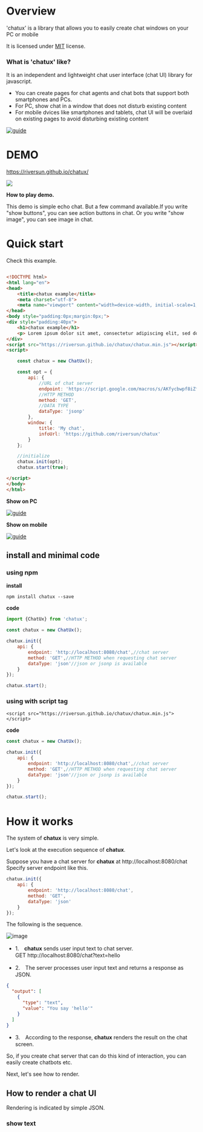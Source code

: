 # Overview
'chatux' is a library that allows you to easily create chat windows on your PC or mobile

It is licensed under [MIT](https://opensource.org/licenses/MIT) license.

###  What is '**chatux**' like?
It is an independent and lightweight chat user interface (chat UI) library for javascript.

- You can create pages for chat agents and chat bots that support both smartphones and PCs.
- For PC, show chat in a window that does not disturb existing content
- For mobile dvices like smartphones and tablets, chat UI will be overlaid on existing pages to avoid disturbing existing content

[![guide](https://riversun.github.io/chatux/guide.png)](https://riversun.github.io/chatux/)

# DEMO
https://riversun.github.io/chatux/

<img src="https://riversun.github.io/chatux/chatux_qr.png">

**How to play demo.**

This demo is simple echo chat.
But a few command available.If you write "show buttons", you can see action buttons in chat.
Or you write "show image", you can see image in chat.

# Quick start

Check this example.

```html

<!DOCTYPE html>
<html lang="en">
<head>
    <title>chatux example</title>
    <meta charset="utf-8">
    <meta name="viewport" content="width=device-width, initial-scale=1, maximum-scale=1">
</head>
<body style="padding:0px;margin:0px;">
<div style="padding:40px">
    <h1>chatux example</h1>
    <p> Lorem ipsum dolor sit amet, consectetur adipiscing elit, sed do eiusmod tempor incididunt ut labore et dolore magna aliqua.</p>
</div>
<script src="https://riversun.github.io/chatux/chatux.min.js"></script>
<script>

    const chatux = new ChatUx();

    const opt = {
        api: {
            //URL of chat server
            endpoint: 'https://script.google.com/macros/s/AKfycbwpf8iZfGXkJD6K__oCVQYF35HLBQjYxmKP0Ifrpe_piK4By4rh/exec',
            //HTTP METHOD
            method: 'GET',
            //DATA TYPE
            dataType: 'jsonp'
        },
        window: {
            title: 'My chat',
            infoUrl: 'https://github.com/riversun/chatux'
        }
    };

    //initialize
    chatux.init(opt);
    chatux.start(true);

</script>
</body>
</html>

```

**Show on PC**

[![guide](https://riversun.github.io/chatux/onpc.png)](https://riversun.github.io/chatux/)


**Show on mobile**

[![guide](https://riversun.github.io/chatux/onmobile.png)](https://riversun.github.io/chatux/)


## install and minimal code

### using npm

**install** 

```
npm install chatux --save
```

**code**

```js
import {ChatUx} from 'chatux';

const chatux = new ChatUx();

chatux.init({
    api: {
        endpoint: 'http://localhost:8080/chat',//chat server
        method: 'GET',//HTTP METHOD when requesting chat server
        dataType: 'json'//json or jsonp is available
    }
});

chatux.start();
```

### using with script tag

```
<script src="https://riversun.github.io/chatux/chatux.min.js"></script>
```

**code**

```js
const chatux = new ChatUx();

chatux.init({
    api: {
        endpoint: 'http://localhost:8080/chat',//chat server
        method: 'GET',//HTTP METHOD when requesting chat server
        dataType: 'json'//json or jsonp is available
    }
});

chatux.start();


```

# How it works
The system of **chatux** is very simple.

Let's look at the execution sequence of **chatux**.

Suppose you have a chat server for **chatux** at http://localhost:8080/chat
Specify server endpoint like this.

```js
chatux.init({
    api: {
        endpoint: 'http://localhost:8080/chat',
        method: 'GET',
        dataType: 'json'
    }
});

```


The following is the sequence.

![image](https://user-images.githubusercontent.com/11747460/54331314-d3735f80-465c-11e9-9a22-5a975809f770.png)

- 1.　**chatux** sends user input text to chat server.  
GET http://localhost:8080/chat?text=hello

- 2.　The server processes user input text and returns a response as JSON.

```json
{
  "output": [
    {
      "type": "text",
      "value": "You say 'hello'"
    }
  ]
}
```
- 3.　According to the response, **chatux** renders the result on the chat screen.

So, if you create chat server that can do this kind of interaction, you can easily create chatbots etc.

Next, let's see how to render.

## How to render a chat UI

Rendering is indicated by simple JSON.

### show text


